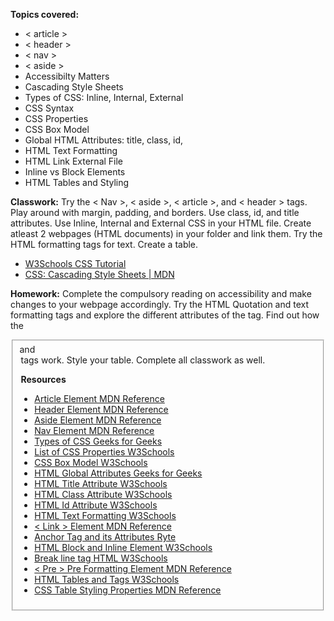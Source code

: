 **Topics covered:**

- < article >
- < header >
- < nav >
- < aside >
- Accessibilty Matters
- Cascading Style Sheets
- Types of CSS: Inline, Internal, External
- CSS Syntax
- CSS Properties
- CSS Box Model
- Global HTML Attributes: title, class, id,
- HTML Text Formatting
- HTML Link External File
- Inline vs Block Elements
- HTML Tables and Styling 

**Classwork:** Try the < Nav >, < aside >, < article >, and < header > tags. Play around with margin, padding, and borders. Use class, id, and title attributes. 
Use Inline, Internal and External CSS in your HTML file.  Create atleast 2 webpages (HTML documents) in your folder and link them.
Try the HTML formatting tags for text. Create a table. 
- [W3Schools CSS Tutorial](https://www.w3schools.com/css/)
- [CSS: Cascading Style Sheets | MDN](https://developer.mozilla.org/en-US/docs/Web/CSS)

**Homework:** Complete the compulsory reading on accessibility and make changes to your webpage accordingly. 
Try the HTML Quotation and text formatting tags and explore the different attributes of the <a> tag.
Find out how the <fieldset> and <legend> tags work. Style your table. Complete all classwork as well.

**Resources**
- [Article Element MDN Reference](https://developer.mozilla.org/en-US/docs/Web/HTML/Element/article)
- [Header Element MDN Reference](https://developer.mozilla.org/en-US/docs/Web/HTML/Element/header)
- [Aside Element MDN Reference](https://developer.mozilla.org/en-US/docs/Web/HTML/Element/aside)
- [Nav Element MDN Reference](https://developer.mozilla.org/en-US/docs/Web/HTML/Element/nav)
- [Types of CSS Geeks for Geeks](https://www.geeksforgeeks.org/types-of-css-cascading-style-sheet/)
- [List of CSS Properties W3Schools](https://www.w3schools.com/cssref/index.php)
- [CSS Box Model W3Schools](https://www.w3schools.com/css/css_boxmodel.asp)
- [HTML Global Attributes Geeks for Geeks](https://www.geeksforgeeks.org/html-global-attributes/)
- [HTML Title Attribute W3Schools](https://www.w3schools.com/tags/att_global_title.asp)
- [HTML Class Attribute W3Schools](https://www.w3schools.com/html/html_classes.asp)
- [HTML Id Attribute W3Schools](https://www.w3schools.com/html/html_id.asp)
- [HTML Text Formatting W3Schools](https://www.w3schools.com/html/html_formatting.asp)
- [< Link > Element MDN Reference](https://developer.mozilla.org/en-US/docs/Web/HTML/Element/link)
- [Anchor Tag and its Attributes Ryte](https://en.ryte.com/wiki/Anchor_Tag/)
- [HTML Block and Inline Element W3Schools](https://www.w3schools.com/html/html_blocks.asp)
- [Break line tag HTML W3Schools](https://www.w3schools.com/tags/tag_br.asp)
- [< Pre > Pre Formatting Element MDN Reference](https://developer.mozilla.org/en-US/docs/Web/HTML/Element/pre)
- [HTML Tables and Tags W3Schools](https://www.w3schools.com/html/html_tables.asp)
- [CSS Table Styling Properties MDN Reference](https://developer.mozilla.org/en-US/docs/Learn_web_development/Core/Styling_basics/Tables)


